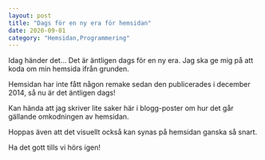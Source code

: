```yaml
---
layout: post
title: "Dags för en ny era för hemsidan"
date: 2020-09-01
category: "Hemsidan,Programmering"
---
```


Idag händer det... Det är äntligen dags för en ny era. Jag ska ge mig på att koda om min hemsida ifrån grunden. 

Hemsidan har inte fått någon remake sedan den publicerades i december 2014, så nu är det äntligen dags!

Kan hända att jag skriver lite saker här i blogg-poster om hur det går gällande omkodningen av hemsidan. 

Hoppas även att det visuellt också kan synas på hemsidan ganska så snart. 



Ha det gott tills vi hörs igen!
